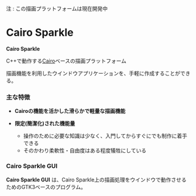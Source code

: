 注 : この描画プラットフォームは現在開発中


# Cairo Sparkle

**Cairo Sparkle** 

C++で動作する[Cairo](https://www.cairographics.org/)ベースの描画プラットフォーム

描画機能を利用したウインドウアプリケーションを、手軽に作成することができる。

### 主な特徴

 - **Cairoの機能を活かした滑らかで軽量な描画機能** 
   
 - **限定(簡潔化)された機能量**
   - 操作のために必要な知識は少なく、入門してからすぐにでも制作に着手できる
   - そのかわり柔軟性・自由度はある程度犠牲にしている
   

### Cairo Sparkle GUI

**Cairo Sparkle GUI** は、Cairo Sparkle上の描画処理をウインドウで動作させるためのGTK3ベースのプログラム。
